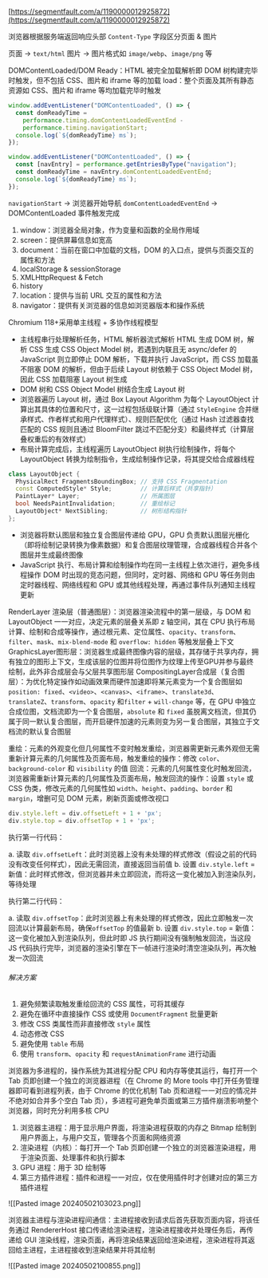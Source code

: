 [https://segmentfault.com/a/1190000012925872](https://segmentfault.com/a/1190000012925872)

浏览器根据服务端返回响应头部 `Content-Type` 字段区分页面 & 图片

页面 -> `text/html`
图片 -> 图片格式如 `image/webp`、`image/png` 等

DOMContentLoaded/DOM Ready：HTML 被完全加载解析即 DOM 树构建完毕时触发，但不包括 CSS、图片和 iframe 等的加载
load：整个页面及其所有静态资源如 CSS、图片和 iframe 等均加载完毕时触发

```js
window.addEventListener("DOMContentLoaded", () => {
  const domReadyTime =
    performance.timing.domContentLoadedEventEnd -
    performance.timing.navigationStart;
  console.log(`${domReadyTime} ms`);
});

window.addEventListener("DOMContentLoaded", () => {
  const [navEntry] = performance.getEntriesByType("navigation");
  const domReadyTime = navEntry.domContentLoadedEventEnd;
  console.log(`${domReadyTime} ms`);
});
```

`navigationStart` -> 浏览器开始导航
`domContentLoadedEventEnd` -> DOMContentLoaded 事件触发完成

1. window：浏览器全局对象，作为变量和函数的全局作用域
2. screen：提供屏幕信息如宽高
3. document：当前在窗口中加载的文档，DOM 的入口点，提供与页面交互的属性和方法
4. localStorage & sessionStorage
5. XMLHttpRequest & Fetch
6. history
7. location：提供与当前 URL 交互的属性和方法
8. navigator：提供有关浏览器的信息如浏览器版本和操作系统

Chromium 118+采用单主线程 + 多协作线程模型

- 主线程串行处理解析任务，HTML 解析器流式解析 HTML 生成 DOM 树，解析 CSS 生成 CSS Object Model 树，若遇到内联且无 async/defer 的 JavaScript 则立即停止 DOM 解析，下载并执行 JavaScript，而 CSS 加载虽不阻塞 DOM 的解析，但由于后续 Layout 树依赖于 CSS Object Model 树，因此 CSS 加载阻塞 Layout 树生成
- DOM 树和 CSS Object Model 树结合生成 Layout 树
- 浏览器遍历 Layout 树，通过 Box Layout Algorithm 为每个 LayoutObject 计算出其具体的位置和尺寸，这一过程包括级联计算（通过 `StyleEngine` 合并继承样式、作者样式和用户代理样式）、规则匹配优化（通过 Hash 过滤器查找匹配的 CSS 规则且通过 BloomFilter 跳过不匹配分支）和最终样式（计算层叠权重后的有效样式）
- 布局计算完成后，主线程遍历 LayoutObject 树执行绘制操作，将每个 LayoutObject 转换为绘制指令，生成绘制操作记录，将其提交给合成器线程

```cpp
class LayoutObject {
  PhysicalRect FragmentsBoundingBox; // 支持 CSS Fragmentation
  const ComputedStyle* Style;        // 计算后样式（共享指针）
  PaintLayer* Layer;                 // 所属图层
  bool NeedsPaintInvalidation;       // 重绘标记
  LayoutObject* NextSibling;         // 树形结构指针
};
```

- 浏览器将默认图层和独立复合图层传递给 GPU，GPU 负责默认图层光栅化（即将绘制记录转换为像素数据）和复合图层纹理管理，合成器线程合并各个图层并生成最终图像
- JavaScript 执行、布局计算和绘制操作均在同一主线程上依次进行，避免多线程操作 DOM 时出现的竞态问题，但同时，定时器、网络和 GPU 等任务则由定时器线程、网络线程和 GPU 或其他线程处理，再通过事件队列通知主线程更新

RenderLayer 渲染层（普通图层）：浏览器渲染流程中的第一层级，与 DOM 和 LayoutObject 一一对应，决定元素的层叠关系即 z 轴空间，其在 CPU 执行布局计算、绘制和合成等操作，通过根元素、定位属性、`opacity`、`transform`、`filter`、`mask`、`mix-blend-mode` 和 `overflow: hidden` 等触发层叠上下文
GraphicsLayer图形层：浏览器生成最终图像内容的层级，其存储于共享内存，拥有独立的图形上下文，生成该层的位图并将位图作为纹理上传至GPU并参与最终绘制，此外非合成层会与父层共享图形层
CompositingLayer合成层（复合图层）：为优化特定操作如动画效果而硬件加速即将某元素变为一个复合图层如`position: fixed`、`<video>`、`<canvas>`、`<iframe>`、`translate3d`、`translateZ`、`transform`、`opacity` 和`filter` + `will-change` 等，在 GPU 中独立合成位图，文档流即为一个复合图层，`absolute` 和 `fixed` 虽脱离文档流，但其仍属于同一默认复合图层，而开启硬件加速的元素则变为另一复合图层，其独立于文档流的默认复合图层

重绘：元素的外观变化但几何属性不变时触发重绘，浏览器需更新元素外观但无需重新计算元素的几何属性及页面布局，触发重绘的操作：修改 `color`、`background-color` 和 `visibility` 的值
回流：元素的几何属性变化时触发回流，浏览器需重新计算元素的几何属性及页面布局，触发回流的操作：设置 `style` 或 CSS 伪类，修改元素的几何属性如 `width`、`height`、`padding`、`border` 和 `margin`，增删可见 DOM 元素，刷新页面或修改视口

```js
div.style.left = div.offsetLeft + 1 + 'px';
div.style.top = div.offsetTop + 1 + 'px';
```

执行第一行代码：

a. 读取 `div.offsetLeft`：此时浏览器上没有未处理的样式修改（假设之前的代码没有改变任何样式），因此无需回流，直接返回当前值
b. 设置 `div.style.left` = 新值：此时样式修改，但浏览器并未立即回流，而将这一变化被加入到渲染队列，等待处理

执行第二行代码：

a. 读取 `div.offsetTop`：此时浏览器上有未处理的样式修改，因此立即触发一次回流以计算最新布局，确保`offsetTop` 的值最新
b. 设置 `div.style.top` = 新值：这一变化被加入到渲染队列，但此时即 JS 执行期间没有强制触发回流，当这段 JS 代码执行完毕，浏览器的渲染引擎在下一帧进行渲染时清空渲染队列，再次触发一次回流

###### 解决方案

1. 避免频繁读取触发重绘回流的 CSS 属性，可将其缓存
2. 避免在循环中直接操作 CSS 或使用 `DocumentFragment` 批量更新
3. 修改 CSS 类属性而非直接修改 `style` 属性
4. 动态修改 CSS
5. 避免使用 `table` 布局
6. 使用 `transform`、`opacity` 和 `requestAnimationFrame` 进行动画

浏览器为多进程的，操作系统为其进程分配 CPU 和内存等使其运行，每打开一个 Tab 页即创建一个独立的浏览器进程（在 Chrome 的 More tools 中打开任务管理器即可看到进程列表，由于 Chrome 的优化机制 Tab 页和进程一一对应的情况并不绝对如合并多个空白 Tab 页），多进程可避免单页面或第三方插件崩溃影响整个浏览器，同时充分利用多核 CPU

1. 浏览器主进程：用于显示用户界面，将渲染进程获取的内存之 Bitmap 绘制到用户界面上，与用户交互，管理各个页面和网络资源
2. 渲染进程（内核）：每打开一个 Tab 页即创建一个独立的浏览器渲染进程，用于渲染页面、处理事件和执行脚本
3. GPU 进程：用于 3D 绘制等
4. 第三方插件进程：插件和进程一一对应，仅在使用插件时才创建对应的第三方插件进程

![[Pasted image 20240502103023.png]]

浏览器主进程与渲染进程间通信：主进程接收到请求后首先获取页面内容，将该任务通过 RendererHost 接口传递给渲染进程，渲染进程接收并处理任务后，再传递给 GUI 渲染线程，渲染页面，再将渲染结果返回给渲染进程，渲染进程将其返回给主进程，主进程接收到渲染结果并将其绘制

![[Pasted image 20240502100855.png]]
